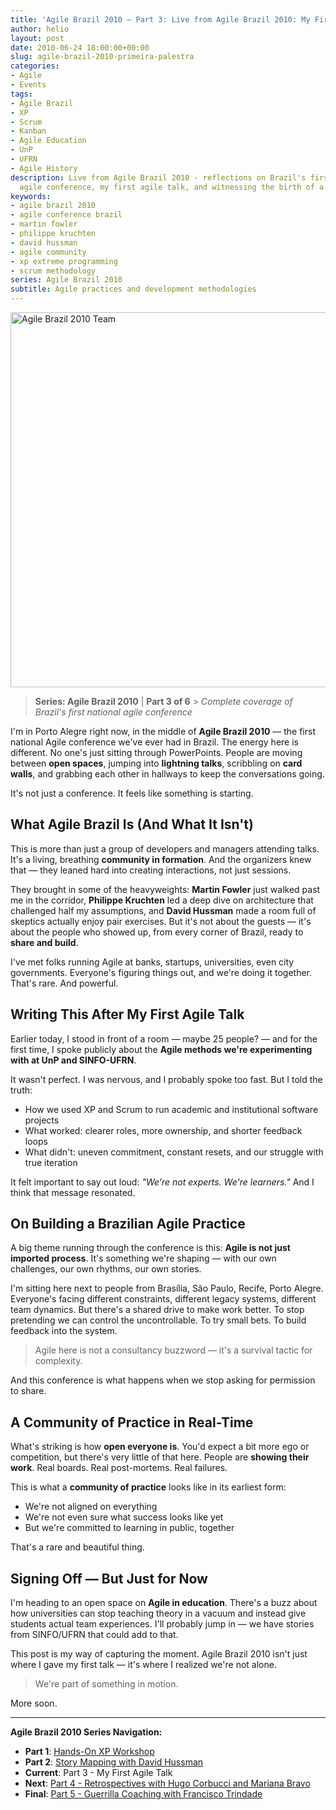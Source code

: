 ```yaml
---
title: 'Agile Brazil 2010 – Part 3: Live from Agile Brazil 2010: My First Agile Talk'
author: helio
layout: post
date: 2010-06-24 18:00:00+00:00
slug: agile-brazil-2010-primeira-palestra
categories:
- Agile
- Events
tags:
- Agile Brazil
- XP
- Scrum
- Kanban
- Agile Education
- UnP
- UFRN
- Agile History
description: Live from Agile Brazil 2010 - reflections on Brazil's first national
  agile conference, my first agile talk, and witnessing the birth of a community.
keywords:
- agile brazil 2010
- agile conference brazil
- martin fowler
- philippe kruchten
- david hussman
- agile community
- xp extreme programming
- scrum methodology
series: Agile Brazil 2010
subtitle: Agile practices and development methodologies
---
```


[<img class="aligncenter size-full wp-image-210" src="/uploads/2010/06/agile-brazil-2010-team.jpg" alt="Agile Brazil 2010 Team" width="800" height="600" srcset="/uploads/2010/06/agile-brazil-2010-team.jpg 800w, /uploads/2010/06/agile-brazil-2010-team.jpg 600w" sizes="(max-width: 800px) 100vw, 800px" />][1]

> **Series: Agile Brazil 2010** | **Part 3 of 6** > _Complete coverage of Brazil's first national agile conference_

I'm in Porto Alegre right now, in the middle of **Agile Brazil 2010** — the first national Agile conference we've ever had in Brazil. The energy here is different. No one's just sitting through PowerPoints. People are moving between **open spaces**, jumping into **lightning talks**, scribbling on **card walls**, and grabbing each other in hallways to keep the conversations going.

It's not just a conference. It feels like something is starting.

## What Agile Brazil Is (And What It Isn't)

This is more than just a group of developers and managers attending talks. It's a living, breathing **community in formation**. And the organizers knew that — they leaned hard into creating interactions, not just sessions.

They brought in some of the heavyweights: **Martin Fowler** just walked past me in the corridor, **Philippe Kruchten** led a deep dive on architecture that challenged half my assumptions, and **David Hussman** made a room full of skeptics actually enjoy pair exercises. But it's not about the guests — it's about the people who showed up, from every corner of Brazil, ready to **share and build**.

I've met folks running Agile at banks, startups, universities, even city governments. Everyone's figuring things out, and we're doing it together. That's rare. And powerful.

## Writing This After My First Agile Talk

Earlier today, I stood in front of a room — maybe 25 people? — and for the first time, I spoke publicly about the **Agile methods we're experimenting with at UnP and SINFO-UFRN**.

It wasn't perfect. I was nervous, and I probably spoke too fast. But I told the truth:

- How we used XP and Scrum to run academic and institutional software projects
- What worked: clearer roles, more ownership, and shorter feedback loops
- What didn't: uneven commitment, constant resets, and our struggle with true iteration

It felt important to say out loud: _"We're not experts. We're learners."_ And I think that message resonated.

## On Building a Brazilian Agile Practice

A big theme running through the conference is this: **Agile is not just imported process**. It's something we're shaping — with our own challenges, our own rhythms, our own stories.

I'm sitting here next to people from Brasília, São Paulo, Recife, Porto Alegre. Everyone's facing different constraints, different legacy systems, different team dynamics. But there's a shared drive to make work better. To stop pretending we can control the uncontrollable. To try small bets. To build feedback into the system.

> Agile here is not a consultancy buzzword — it's a survival tactic for complexity.

And this conference is what happens when we stop asking for permission to share.

## A Community of Practice in Real-Time

What's striking is how **open everyone is**. You'd expect a bit more ego or competition, but there's very little of that here. People are **showing their work**. Real boards. Real post-mortems. Real failures.

This is what a **community of practice** looks like in its earliest form:

- We're not aligned on everything
- We're not even sure what success looks like yet
- But we're committed to learning in public, together

That's a rare and beautiful thing.

## Signing Off — But Just for Now

I'm heading to an open space on **Agile in education**. There's a buzz about how universities can stop teaching theory in a vacuum and instead give students actual team experiences. I'll probably jump in — we have stories from SINFO/UFRN that could add to that.

This post is my way of capturing the moment. Agile Brazil 2010 isn't just where I gave my first talk — it's where I realized we're not alone.

> We're part of something in motion.

More soon.

---

**Agile Brazil 2010 Series Navigation:**

- **Part 1**: [Hands-On XP Workshop](../2010-06-22-agile-brazil-2010-introducao-a-programacao-extrema-xp/)
- **Part 2**: [Story Mapping with David Hussman](../2010-06-23-agile-brazil-2010-user-story-map-hussman/)
- **Current**: Part 3 - My First Agile Talk
- **Next**: [Part 4 - Retrospectives with Hugo Corbucci and Mariana Bravo](../2010-06-25-agile-brazil-2010-retrospectives-corbucci-bravo/)
- **Final**: [Part 5 - Guerrilla Coaching with Francisco Trindade](../2010-06-25-agile-brazil-2010-guerrilla-coaching-trindade/)

[1]: /uploads/2010/06/agile-brazil-2010-team.jpg
